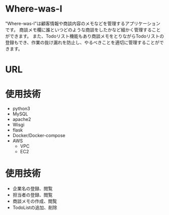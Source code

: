 # Where-was-I
"Where-was-I"は顧客情報や商談内容のメモなどを管理するアプリケーションです。 
 商談メモ欄に誰といつどのような商談をしたかなど細かく管理することができます。
 また、Todoリスト機能もあり商談メモをとりながらTodoリストの登録もでき、作業の抜け漏れを防止し、やるべきことを適切に管理することができます。

# URL

# 使用技術
- python3
- MySQL
- apache2
- Wisgi
- flask
- Docker/Docker-compose
- AWS 
  - VPC
  - EC2
  
# 使用技術
- 企業名の登録、閲覧
- 担当者の登録、閲覧
- 商談メモの作成、閲覧
- TodoListの追加、削除
